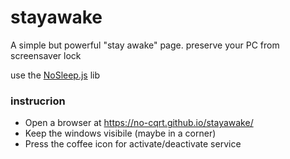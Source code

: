 # stayawake
A simple but powerful "stay awake" page. preserve your PC from screensaver lock

use the [NoSleep.js](https://richtr.github.io/NoSleep.js/) lib

### instrucrion
- Open a browser at https://no-cqrt.github.io/stayawake/
- Keep the windows visibile (maybe in a corner)
- Press the coffee icon for activate/deactivate service

